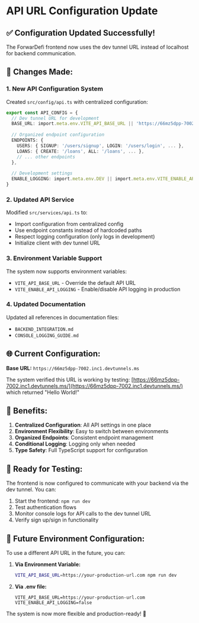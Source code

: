 # API URL Configuration Update

## ✅ **Configuration Updated Successfully!**

The ForwarDefi frontend now uses the dev tunnel URL instead of localhost for backend communication.

## 🔧 **Changes Made:**

### 1. **New API Configuration System**
Created `src/config/api.ts` with centralized configuration:

```typescript
export const API_CONFIG = {
  // Dev tunnel URL for development
  BASE_URL: import.meta.env.VITE_API_BASE_URL || 'https://66mz5dpp-7002.inc1.devtunnels.ms',
  
  // Organized endpoint configuration
  ENDPOINTS: {
    USERS: { SIGNUP: '/users/signup', LOGIN: '/users/login', ... },
    LOANS: { CREATE: '/loans', ALL: '/loans', ... },
    // ... other endpoints
  },
  
  // Development settings
  ENABLE_LOGGING: import.meta.env.DEV || import.meta.env.VITE_ENABLE_API_LOGGING === 'true',
}
```

### 2. **Updated API Service**
Modified `src/services/api.ts` to:
- Import configuration from centralized config
- Use endpoint constants instead of hardcoded paths
- Respect logging configuration (only logs in development)
- Initialize client with dev tunnel URL

### 3. **Environment Variable Support**
The system now supports environment variables:
- `VITE_API_BASE_URL` - Override the default API URL
- `VITE_ENABLE_API_LOGGING` - Enable/disable API logging in production

### 4. **Updated Documentation**
Updated all references in documentation files:
- `BACKEND_INTEGRATION.md`
- `CONSOLE_LOGGING_GUIDE.md`

## 🌐 **Current Configuration:**

**Base URL:** `https://66mz5dpp-7002.inc1.devtunnels.ms`

The system verified this URL is working by testing: [https://66mz5dpp-7002.inc1.devtunnels.ms/](https://66mz5dpp-7002.inc1.devtunnels.ms/) which returned "Hello World!"

## 🎯 **Benefits:**

1. **Centralized Configuration**: All API settings in one place
2. **Environment Flexibility**: Easy to switch between environments
3. **Organized Endpoints**: Consistent endpoint management
4. **Conditional Logging**: Logging only when needed
5. **Type Safety**: Full TypeScript support for configuration

## 🚀 **Ready for Testing:**

The frontend is now configured to communicate with your backend via the dev tunnel. You can:

1. Start the frontend: `npm run dev`
2. Test authentication flows
3. Monitor console logs for API calls to the dev tunnel URL
4. Verify sign up/sign in functionality

## 🔧 **Future Environment Configuration:**

To use a different API URL in the future, you can:

1. **Via Environment Variable:**
   ```bash
   VITE_API_BASE_URL=https://your-production-url.com npm run dev
   ```

2. **Via .env file:**
   ```env
   VITE_API_BASE_URL=https://your-production-url.com
   VITE_ENABLE_API_LOGGING=false
   ```

The system is now more flexible and production-ready! 🎉
